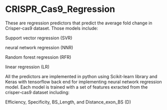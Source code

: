 # CRISPR_Cas9_Regression

These are regression predictors that predict the average fold change in Crisper-cas9 dataset. Those models include:

Support vector regression (SVR)

neural network regression (NNR)

Random forest regression (RFR)

linear regression (LR)

All the predictors are implemented in python using Scikit-learn library and Keras with tensorflow back end for implementing neural network regression model. Each model is trained with a set of features exracted from the crisper-cas9 dataset including:

Efficiency, Specificity, BS_Length, and Distance_exon_BS (D)

